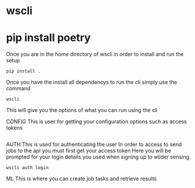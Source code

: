 # wscli

# pip install poetry


Once you are in the home directory of wscli in order to install and run the setup 

```
pip install .
```

Once you have the install all dependencys to run the cli simply use the command

```
wscli
```

This will give you the options of what you can run using the cli

CONFIG
This is user for getting your configuration options such as access tokens

```
```

AUTH
This is used for authenticating the user
In order to access to send jobs to the api you must first get your access token
Here you will be prompted for your login details you used when signing up to wilder sensing

```
wscli auth login 
```

ML
This is where you can create job tasks and retrieve results 









